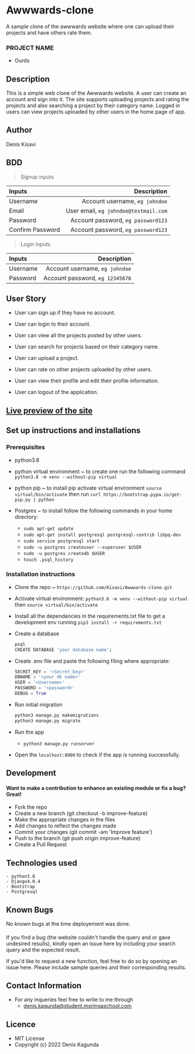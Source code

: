 # Awwwards-clone
A sample clone of the awwwards website where one can upload their projects and have others rate them.

### PROJECT  NAME 
 +  Ourds


## Description

This is a simple web clone of the Awwwards website. A user can create an account and sign into it. The site supports uploading projects and rating the projects and also searching a project by their category name. Logged in users can view projects uploaded by other users in the home page of app.

## Author
Denis Kisavi

## BDD

>Signup inputs

| Inputs |  Description |
| :---         |          ---: |
| Username  | Account username, ``eg johndoe``|
| Email  | User email, ``eg johndoe@testmail.com``|
| Password  | Account password, ``eg password123``|
| Confirm Password  | Account password, ``eg password123``|

>Login Inputs

| Inputs |  Description |
| :---         |          ---: |
| Username  |Account username, ``eg johndoe``|
| Password  | Account password, ``eg 12345678``|

## User Story

- User can sign up if they have no account.

- User can login to their account.

- User can view all the projects posted by other users.

- User can search for projects based on their category name.

- User can upload a project.

- User can rate on other projects uploaded by other users.

- User can view their profile and edit their profile information.

- User can logout of the application.


## <a href="">Live preview of the site</a>

## Set up instructions and installations

### Prerequisites

- python3.8

- python virtual environment ~ to create one run the following command `python3.8 -m venv --without-pip virtual`

- python pip ~ to install pip activate virtual environment `source virtual/bin/activate` then run `curl https://bootstrap.pypa.io/get-pip.py | python`

- Postgres ~ to install follow the following commands in your home directory:
    - `sudo apt-get update`
    - `sudo apt-get install postgresql postgresql-contrib libpq-dev`
    - `sudo service postgresql start`
    - `sudo -u postgres createuser --superuser $USER`
    - `sudo -u postgres createdb $USER`
    - `touch .psql_history`

### Installation instructions

- Clone the repo ~ `https://github.com/Kisavi/Awwwards-clone.git`

- Activate virtual environment: 
   `python3.6 -m venv --without-pip virtual` then `source virtual/bin/activate`

- Install all the dependancies in the requirements.txt file to get a development env running
   `pip3 install -r requirements.txt`

- Create a database 
  ```bash
  psql
  CREATE DATABASE 'your database name';
  ```

- Create .env file and paste the following filing where appropriate:
  ```python
  SECRET_KEY = '<Secret_key>'
  DBNAME = '<your db name>'
  USER = '<Username>'
  PASSWORD = '<password>'
  DEBUG = True
  ```

- Run initial migration
  ``` bash
  python3 manage.py makemigrations
  python3 manage.py migrate
  ```

- Run the app

   - `python3 manage.py runserver`

- Open the `localhost:8000` to check if the app is running successfully.

## Development
#### Want to make a contribution to enhance an existing module or fix a bug? Great!
* Fork the repo
* Create a new branch (git checkout -b improve-feature)
* Make the appropriate changes in the files
* Add changes to reflect the changes made
* Commit your changes (git commit -am 'Improve feature')
* Push to the branch (git push origin improve-feature)
* Create a Pull Request

## Technologies used

    - python3.8
    - Django4.0.4
    - Bootstrap
    - Postgresql

## Known Bugs
No known bugs at the time deployement was done.
#### 
If you find a bug (the website couldn't handle the query and or gave undesired results), kindly open an issue here by including your search query and the expected result.

If you'd like to request a new function, feel free to do so by opening an issue here. Please include sample queries and their corresponding results.
## Contact Information
* For any inqueries feel free to write to me through
  + denis.kagunda@student.moringaschool.com

## Licence
* MIT License
* Copyright (c) 2022 Denis Kagunda






